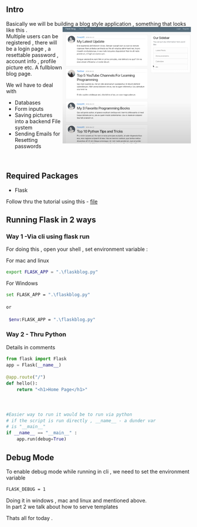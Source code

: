 ## Intro
Basically we will be building a blog style application , something that looks like this .<img src="image.png" alt="drawing" width="350" align='right'/>\
Multiple users can be registered , there will be a login page , a resettable password , account info , profile picture etc. A fullblown blog page.

We wil have to deal with 
- Databases
- Form inputs
- Saving pictures into a backend File system
- Sending Emails for Resetting passwords


&nbsp; 

## Required Packages
- Flask

Follow thru the tutorial using this - [file](https://github.com/invader43/Flask-Learning-Path/blob/main/src/flaskblog/flaskblogPart1.py)
## Running Flask in 2 ways
### Way 1 -Via cli using flask run
For doing this , open your shell , set environment variable :

For mac and linux
```sh
export FLASK_APP = ".\flaskblog.py"
```
For Windows
```bash
set FLASK_APP = ".\flaskblog.py"

or 

 $env:FLASK_APP = ".\flaskblog.py"
```
### Way 2 - Thru Python
Details in comments
```py
from flask import Flask
app = Flask(__name__)

@app.route("/")
def hello():
    return "<h1>Home Page</h1>"



#Easier way to run it would be to run via python
# if the script is run directly , __name__ - a dunder var
# is "__main__" 
if __name__ == "__main__" :
    app.run(debug=True)
```

## Debug Mode 
To enable debug mode while running in cli , we need to set the environment variable 

```sh
FLASK_DEBUG = 1
```
Doing it in windows , mac and linux and mentioned above.\
In part 2 we talk about how to serve templates 

Thats all for today .